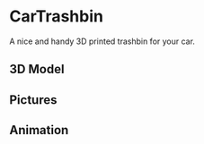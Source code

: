 # CarTrashbin
A nice and handy 3D printed trashbin for your car.

## 3D Model
<script src="http://code.jquery.com/jquery-1.4.2.min.js"></script>  <script type="text/javascript">

<script src='https://github.com/mc-cat-tty/CarTrashbin/blob/de017e873f7ffac40345a5e922da56509a06d230/3d/trashbin.stl'>
</script>

## Pictures

## Animation
